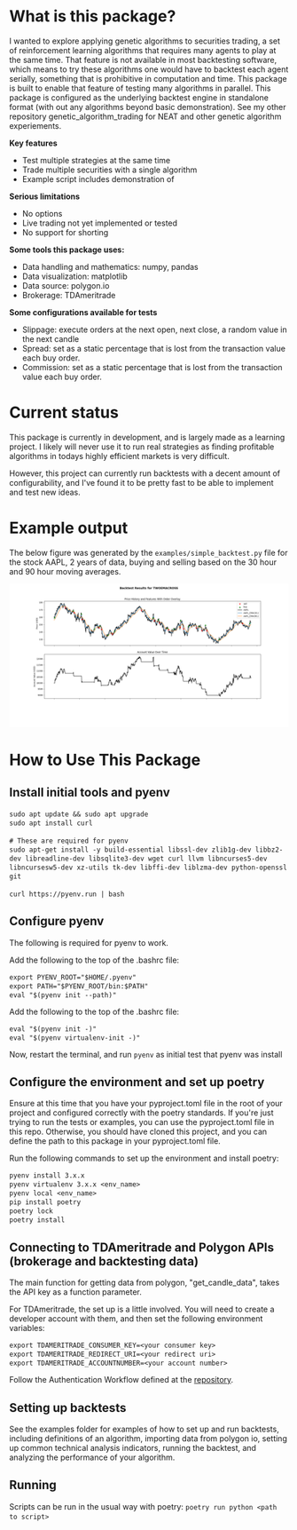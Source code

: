 # What is this package?
I wanted to explore applying genetic algorithms to securities trading, a set of reinforcement learning algorithms that requires many agents to play at the same time. That feature is not available in most backtesting software, which means to try these algorithms one would have to backtest each agent serially, something that is prohibitive in computation and time. This package is built to enable that feature of testing many algorithms in parallel. This package is configured as the underlying backtest engine in standalone format (with out any algorithms beyond basic demonstration). See my other repository genetic_algorithm_trading for NEAT and other genetic algorithm experiements.

**Key features**
- Test multiple strategies at the same time
- Trade multiple securities with a single algorithm
- Example script includes demonstration of 

**Serious limitations**
- No options
- Live trading not yet implemented or tested
- No support for shorting

**Some tools this package uses:**
<!-- a list of the most important packages used here --> 
- Data handling and mathematics: numpy, pandas
- Data visualization: matplotlib
- Data source: polygon.io
- Brokerage: TDAmeritrade

**Some configurations available for tests**
- Slippage: execute orders at the next open, next close, a random value in the next candle
- Spread: set as a static percentage that is lost from the transaction value each buy order.
- Commission: set as a static percentage that is lost from the transaction value each buy order.

# Current status
This package is currently in development, and is largely made as a learning project. I likely will never use it to run real strategies as finding profitable algorithms in todays highly efficient markets is very difficult. 

However, this project can currently run backtests with a decent amount of configurability, and I've found it to be pretty fast to be able to implement and test new ideas. 

# Example output 
The below figure was generated by the `examples/simple_backtest.py` file for the stock AAPL, 2 years of data, buying and selling based on the 30 hour and 90 hour moving averages.

![Example output](./examples/example_output.png)
# How to Use This Package
## Install initial tools and pyenv
```
sudo apt update && sudo apt upgrade
sudo apt install curl

# These are required for pyenv
sudo apt-get install -y build-essential libssl-dev zlib1g-dev libbz2-dev libreadline-dev libsqlite3-dev wget curl llvm libncurses5-dev libncursesw5-dev xz-utils tk-dev libffi-dev liblzma-dev python-openssl git

curl https://pyenv.run | bash
```

## Configure pyenv
The following is required for pyenv to work.

Add the following to the top of the .bashrc file:

```
export PYENV_ROOT="$HOME/.pyenv"
export PATH="$PYENV_ROOT/bin:$PATH"
eval "$(pyenv init --path)"
```
Add the following to the top of the .bashrc file:
```
eval "$(pyenv init -)"
eval "$(pyenv virtualenv-init -)"
```
Now, restart the terminal, and run `pyenv` as initial test that pyenv was install


## Configure the environment and set up poetry

Ensure at this time that you have your pyproject.toml file in the root of your project and configured correctly with the poetry standards. If you're just trying to run the tests or examples, you can use the pyproject.toml file in this repo. Otherwise, you should have cloned this project, and you can define the path to this package in your pyproject.toml file.

Run the following commands to set up the environment and install poetry:
```
pyenv install 3.x.x
pyenv virtualenv 3.x.x <env_name>
pyenv local <env_name>
pip install poetry
poetry lock
poetry install
```

## Connecting to TDAmeritrade and Polygon APIs (brokerage and backtesting data)
The main function for getting data from polygon, "get_candle_data", takes the API key as a function parameter.

For TDAmeritrade, the set up is a little involved.
You will need to create a developer account with them, and then set the following environment variables:
```
export TDAMERITRADE_CONSUMER_KEY=<your consumer key>
export TDAMERITRADE_REDIRECT_URI=<your redirect uri>
export TDAMERITRADE_ACCOUNTNUMBER=<your account number>
```

Follow the Authentication Workflow defined at the [repository](https://github.com/areed1192/td-ameritrade-python-api).


## Setting up backtests
See the examples folder for examples of how to set up and run backtests, including definitions of an algorithm, importing data from polygon io, setting up common technical analysis indicators, running the backtest, and analyzing the performance of your algorithm.

## Running
Scripts can be run in the usual way with poetry:
```poetry run python <path to script>```


<!-- To propogate changes to dependent modules: appears incrementing version number and then poetry update is the only way -->

